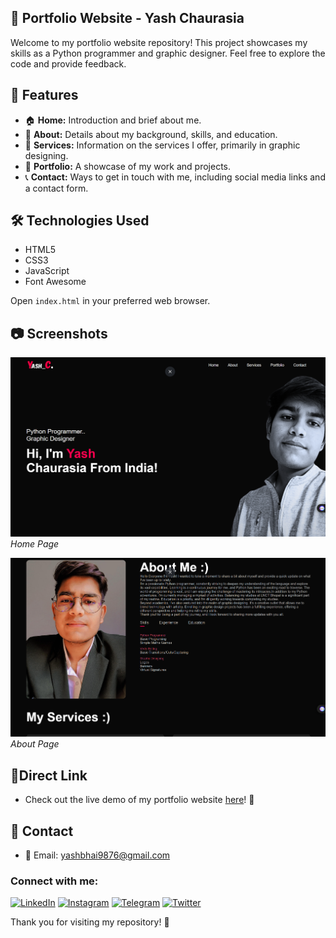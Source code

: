 ## 📂 Portfolio Website - Yash Chaurasia

Welcome to my portfolio website repository!
This project showcases my skills as a Python programmer and graphic designer.
Feel free to explore the code and provide feedback.

## 🚀 Features

- 🏠 **Home:** Introduction and brief about me.
- 📖 **About:** Details about my background, skills, and education.
- 💼 **Services:** Information on the services I offer, primarily in graphic designing.
- 🎨 **Portfolio:** A showcase of my work and projects.
- 📞 **Contact:** Ways to get in touch with me, including social media links and a contact form.

## 🛠️ Technologies Used

- HTML5
- CSS3
- JavaScript
- Font Awesome

Open `index.html` in your preferred web browser.

## 📷 Screenshots

![Home Page](images/homepage.png)
*Home Page*

![About Page](images/about.png)
*About Page*

## 🔗Direct Link
- Check out the live demo of my portfolio website [here](https://yash-c-portfolio.vercel.app/)! 🌟

## 🤝 Contact

- 📧 Email: yashbhai9876@gmail.com

### Connect with me:

[![LinkedIn](https://img.shields.io/badge/LinkedIn-Yash%20Chaurasia-blue)](https://www.linkedin.com/in/yash-chaurasia-9219a3277/)
[![Instagram](https://img.shields.io/badge/Instagram-master__yash._.01-purple)](https://www.instagram.com/master_yash._.01/?hl=en)
[![Telegram](https://img.shields.io/badge/Telegram-Natsu__0__0-blue)](https://t.me/Natsu_0_0)
[![Twitter](https://img.shields.io/badge/Twitter-master__yash__01-blue)](https://twitter.com/master_yash_01)

Thank you for visiting my repository! 🙌

```

